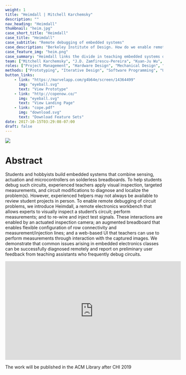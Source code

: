```yaml
---
weight: 1
title: "Heimdall | Mitchell Karchemsky"
description: ""
nav_heading: "Heimdall"
thumbnail: "heim.jpg"
case_short_title: "Heimdall"
case_title: "Heimdall"
case_subtitle: "Remote debugging of embedded systems"
case_description: "Berkeley Institute of Design. How do we enable remote intuitive debugging for teachers to help beginners design embedded systems projects?"
case_feature_img: "heim.png"
case_summary: "Heimdall links the divide in teaching embedded systems development between students and teachers. This work is published in CHI 2019"
team: ["Mitchell Karchemsky", "J.D. Zamfirescu-Pereira", "Kuan-Ju Wu", "Francois Guimbretiere", "Björn Hartmann"]
roles: ["Project Management", "Hardware Design", "Mechanical Design", "System Engineering", "Documentation" ]
methods: ["Prototyping", "Iterative Design", "Software Programming", "User Research"]
button_links:
    - link: "https://marvelapp.com/g4b64e/screen/14364499"
      img: "eyeball.svg"
      text: "View Prototype"
    - link: "http://copenow.co/"
      img: "eyeball.svg"
      text: "View Landing Page"
    - link: "cope.pdf"
      img: "download.svg"
      text: "Download Feature Sets"
date: 2017-10-15T03:29:08-07:00
draft: false
---
```


![](/studies/heim/heim.png)

# Abstract
Students and hobbyists build embedded systems that combine sensing, actuation and microcontrollers on solderless breadboards. To help students debug such circuits, experienced teachers apply visual inspection, targeted measurements, and circuit modifications to diagnose and localize the problem(s). However, experienced helpers may not always be available to review student projects in person. To enable remote debugging of circuit problems, we introduce Heimdall, a remote electronics workbench that allows experts to visually inspect a student’s circuit; perform measurements; and to re-wire and inject test signals. These interactions are enabled by an actuated inspection camera; an augmented breadboard that enables flexible configuration of row connectivity and measurement/injection lines; and a web-based UI that teachers can use to perform measurements through interaction with the captured images. We demonstrate that common issues arising in embedded electronics classes can be successfully diagnosed remotely and report on preliminary user feedback from teaching assistants who frequently debug circuits.
<div class="videoWrapper" align="center">

<iframe width="560" height="315" src="https://www.youtube.com/embed/QMzIe7DZeTU" frameborder="0" allow="accelerometer; autoplay; encrypted-media; gyroscope; picture-in-picture" allowfullscreen></iframe>

</div>

The work will be published in the ACM Library after CHI 2019
<!-- ### [You can read more about the work published here in the ACM Library](https://dl.acm.org/citation.cfm?id=3242668)
-->
